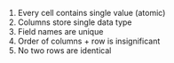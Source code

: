 1. Every cell contains single value (atomic)
2. Columns store single data type
3. Field names are unique
4. Order of columns + row is insignificant
5. No two rows are identical
